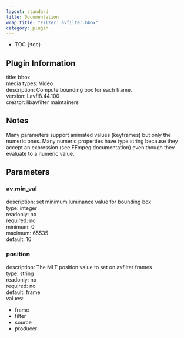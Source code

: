 ```yaml
---
layout: standard
title: Documentation
wrap_title: "Filter: avfilter.bbox"
category: plugin
---
```

* TOC
{:toc}

## Plugin Information

title: bbox  
media types:
Video  
description: Compute bounding box for each frame.  
version: Lavfi8.44.100  
creator: libavfilter maintainers  

## Notes

Many parameters support animated values (keyframes) but only the numeric ones. Many numeric properties have type string because they accept an expression (see FFmpeg documentation) even though they evaluate to a numeric value.

## Parameters

### av.min_val

  
description:
set minimum luminance value for bounding box  
type: integer  
readonly: no  
required: no  
minimum: 0  
maximum: 65535  
default: 16  

### position

  
description:
The MLT position value to set on avfilter frames  
type: string  
readonly: no  
required: no  
default: frame  
values:  

* frame
* filter
* source
* producer

